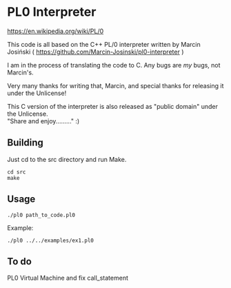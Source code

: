 

# PL0 Interpreter

https://en.wikipedia.org/wiki/PL/0

This code is all based on the C++ PL/0 interpreter written by Marcin Josiński 
( https://github.com/Marcin-Josinski/pl0-interpreter ) 

I am in the process of translating the code to C. 
Any bugs are *my* bugs, not Marcin's.  

Very many thanks for writing that, Marcin, and special thanks for 
releasing it under the Unlicense!   

This C version of the interpreter is also released as "public domain" 
under the Unlicense.  
"Share and enjoy........."   :)  


## Building
Just cd to the src directory and run Make. 

```
cd src
make 
```

## Usage
```
./pl0 path_to_code.pl0
```
Example:
```
./pl0 ../../examples/ex1.pl0 
```
## To do

PL0 Virtual Machine and fix call_statement
